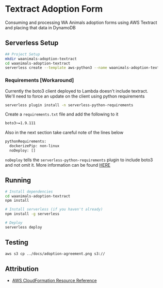 # Textract Adoption Form

Consuming and processing WA Animals adoption forms using AWS Textract and placing that data in DynamoDB

## Serverless Setup

```bash
## Project Setup
mkdir waanimals-adoption-textract
cd waanimals-adoption-textract
serverless create --template aws-python3 --name waanimals-adoption-textract
```

### Requirements [Workaround]

Currently the boto3 client deployed to Lambda doesn't include textract. We'll need to force an update on the client using python requirements

```bash
serverless plugin install -n serverless-python-requirements
```

Create a `requirements.txt` file and add the following to it

```bash
boto3>=1.9.111
```

Also in the next section take careful note of the lines below

```bash
pythonRequirements:
  dockerizePip: non-linux
  noDeploy: []
```

`noDeploy` tells the `serverless-python-requirements` plugin to include boto3 and not omit it. More information can be found [HERE](https://github.com/UnitedIncome/serverless-python-requirements#omitting-packages)

## Running

```bash
# Install dependencies
cd waanimals-adoption-textract
npm install

# Install serverless (if you haven't already)
npm install -g serverless

# Deploy
serverless deploy
```

## Testing

```bash
aws s3 cp ../docs/adoption-agreement.png s3://
```

## Attribution

* [AWS CloudFormation Resource Reference](https://serverless.com/framework/docs/providers/aws/guide/resources/#aws-cloudformation-resource-reference)